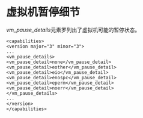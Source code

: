 # 虚拟机暂停细节

*vm\_pause\_details*元素罗列出了虚拟机可能的暂停状态。

             
    <capabilities>
    <version major="3" minor="3">
    ...
    <vm_pause_details>
    <vm_pause_detail>none</vm_pause_detail>
    <vm_pause_detail>eother</vm_pause_detail>
    <vm_pause_detail>eio</vm_pause_detail>
    <vm_pause_detail>enospc</vm_pause_detail>
    <vm_pause_detail>eperm</vm_pause_detail>
    <vm_pause_detail>noerr</vm_pause_detail>
    </vm_pause_details>
    ...
    </version>
    </capabilities>
             
          

